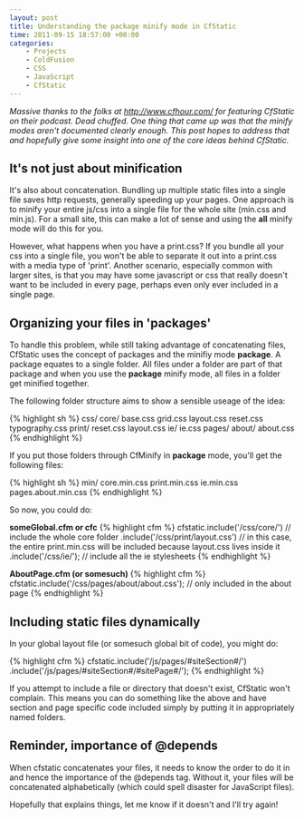 ```yaml
---
layout: post
title: Understanding the package minify mode in CfStatic
time: 2011-09-15 18:57:00 +00:00
categories:
    - Projects
    - ColdFusion
    - CSS
    - JavaScript
    - CfStatic
---
```


*Massive thanks to the folks at <http://www.cfhour.com/> for featuring CfStatic on their podcast. Dead chuffed. One thing that came up was that the minify modes aren't documented clearly enough. This post hopes to address that and hopefully give some insight into one of the core ideas behind CfStatic.*<!--more-->

It's not just about minification
--------------------------------

It's also about concatenation. Bundling up multiple static files into a single file saves http requests, generally speeding up your pages. One approach is to minify your entire js/css into a single file for the whole site (min.css and min.js). For a small site, this can make a lot of sense and using the **all** minify mode will do this for you.

However, what happens when you have a print.css? If you bundle all your css into a single file, you won't be able to separate it out into a print.css with a media type of 'print'. Another scenario, especially common with larger sites, is that you may have some javascript or css that really doesn't want to be included in every page, perhaps even only ever included in a single page.

Organizing your files in 'packages'
-----------------------------------

To handle this problem, while still taking advantage of concatenating files, CfStatic uses the concept of packages and the minifiy mode **package**. A package equates to a single folder. All files under a folder are part of that package and when you use the **package** minify mode, all files in a folder get minified together.

The following folder structure aims to show a sensible useage of the idea:

{% highlight sh %}
css/
	core/
		base.css
		grid.css
		layout.css
		reset.css
		typography.css
	print/
		reset.css
		layout.css
	ie/
		ie.css
	pages/
		about/
			about.css
{% endhighlight %}

If you put those folders through CfMinify in **package** mode, you'll get the following files:

{% highlight sh %}
min/
	core.min.css
	print.min.css
	ie.min.css
	pages.about.min.css
{% endhighlight %}

So now, you could do:


**someGlobal.cfm or cfc**
{% highlight cfm %}
<cfscript>
    cfstatic.include('/css/core/')                  // include the whole core folder
            .include('/css/print/layout.css')       // in this case, the entire print.min.css will be included because layout.css lives inside it
            .include('/css/ie/');                   // include all the ie stylesheets
</cfscript>
{% endhighlight %}


**AboutPage.cfm (or somesuch)**
{% highlight cfm %}
<cfscript>
    cfstatic.include('/css/pages/about/about.css'); // only included in the about page
</cfscript>
{% endhighlight %}

Including static files dynamically
----------------------------------
In your global layout file (or somesuch global bit of code), you might do:

{% highlight cfm %}
<cfscript>
    cfstatic.include('/js/pages/#siteSection#/')
            .include('/js/pages/#siteSection#/#sitePage#/');
</cfscript>
{% endhighlight %}

If you attempt to include a file or directory that doesn't exist, CfStatic won't complain. This means you can do something like the above and have section and page specific code included simply by putting it in appropriately named folders.

Reminder, importance of @depends
--------------------------------
When cfstatic concatenates your files, it needs to know the order to do it in and hence the importance of the @depends tag. Without it, your files will be concatenated alphabetically (which could spell disaster for JavaScript files).

Hopefully that explains things, let me know if it doesn't and I'll try again!